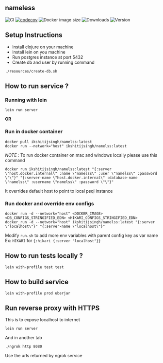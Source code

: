 ## nameless
![CI](https://github.com/singhkshitij/nameless/workflows/CI/badge.svg)
[![codecov](https://codecov.io/gh/singhkshitij/nameless/branch/master/graph/badge.svg?token=EFTBG8Y5UD)](https://codecov.io/gh/singhkshitij/nameless)
![Docker image size](https://img.shields.io/docker/image-size/ikshitijsingh/namelss)
![Downloads](https://img.shields.io/docker/pulls/ikshitijsingh/namelss?style=flat-square)
![Version](https://img.shields.io/docker/v/ikshitijsingh/namelss)
## Setup Instructions
- Install clojure on your machine
- Install lein on you machine
- Run postgres instance at port 5432
- Create db and user by running command
```shell script
./resources/create-db.sh
```

## How to run service ? 

### Running with lein 
```shell script
lein run server
```
**OR**
### Run in docker container
```shell script
docker pull ikshitijsingh/namelss:latest
docker run --network="host" ikshitijsingh/namelss:latest
```
*NOTE* : 
To run docker container on mac and windows locally please use this command
```shell script
docker run ikshitijsingh/namelss:latest "{:server \"host.docker.internal\" :name \"namelss\" :user \"namelss\" :password \"\"}" "{:server-name \"host.docker.internal\" :database-name \"namelss\" :username \"namelss\" :password \"\"}"
```
It overrides default host to point to local psql instance

### Run docker and override env configs 
```shell script
docker run -d --network="host" <DOCKER_IMAGE> <DB_CONFIGS_STRINGIFIED_EDN> <HIKARI_CONFIGS_STRINGIFIED_EDN>
docker run -d --network="host" ikshitijsingh/namelss:latest "{:server \"localhost\"}" "{:server-name \"localhost\"}" 
```
Modify `run.sh` to add more env variables with parent config key as var name
Ex: `HIKARI` for `{:hikari {:server "localhost"}}`  

## How to run tests locally ?

```shell script
lein with-profile test test
```

## How to build service 
```shell script
lein with-profile prod uberjar
```

## Run reverse proxy with HTTPS
This is to expose localhost to internet
```shell script
lein run server
```
And in another tab
```shell script
./ngrok http 8080
```
Use the urls returned by ngrok service
